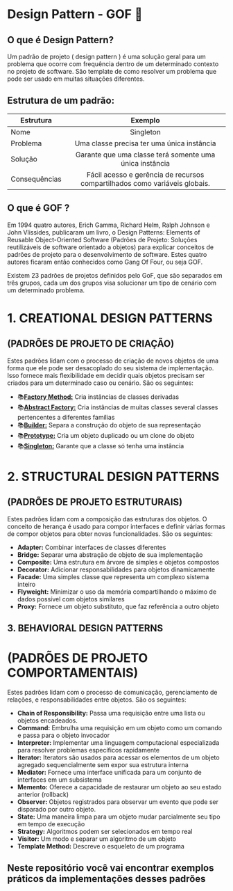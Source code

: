 # Design Pattern - GOF 🚀

## O que é Design Pattern?

Um padrão de projeto ( design pattern ) é uma solução geral para um problema que ocorre com frequência dentro de um determinado contexto no projeto de software. São template de como resolver um problema que pode ser usado em muitas situações diferentes.

## Estrutura de um padrão:

| **Estrutura** |                                **Exemplo**                                 |
| ------------- | :------------------------------------------------------------------------: |
| Nome          |                                 Singleton                                  |
| Problema      |                 Uma classe precisa ter uma única instância                 |
| Solução       |          Garante que uma classe terá somente uma única instância           |
| Consequências | Fácil acesso e gerência de recursos compartilhados como variáveis globais. |

## O que é GOF ?

Em 1994 quatro autores, Erich Gamma, Richard Helm, Ralph Johnson e John Vlissides, publicaram um livro, o Design Patterns: Elements of Reusable Object-Oriented Software (Padrões de Projeto: Soluções reutilizáveis de software orientado a objetos) para explicar conceitos de padrões de projeto para o desenvolvimento de software. Estes quatro autores ficaram então conhecidos como Gang Of Four, ou seja GOF.

Existem 23 padrões de projetos definidos pelo GoF, que são separados em três grupos, cada um dos grupos visa solucionar um tipo de cenário com um determinado problema.

# 1. CREATIONAL DESIGN PATTERNS

## (PADRÕES DE PROJETO DE CRIAÇÃO)

Estes padrões lidam com o processo de criação de novos objetos de uma forma que ele pode ser desacoplado do seu sistema de implementação. Isso fornece mais flexibilidade em decidir quais objetos precisam ser criados para um determinado caso ou cenário. São os seguintes:

- 📚[**Factory Method:**](/CreationalPatterns/FactoryMethod/README.md) Cria instâncias de classes derivadas
- 📚[**Abstract Factory:**](/CreationalPatterns/AbstractFactory/README.md) Cria instâncias de muitas classes several classes pertencentes a diferentes famílias
- 📚[**Builder:**](/CreationalPatterns/Builder/README.md) Separa a construção do objeto de sua representação
- 📚[**Prototype:**](/CreationalPatterns/Prototype/README.md) Cria um objeto duplicado ou um clone do objeto
- 📚[**Singleton:**](/CreationalPatterns/Singleton/README.md) Garante que a classe só tenha uma instância

# 2.  STRUCTURAL DESIGN PATTERNS
## (PADRÕES DE PROJETO ESTRUTURAIS)

Estes padrões lidam com a composição das estruturas dos objetos. O conceito de herança é usado para compor interfaces e definir várias formas de compor objetos para obter novas funcionalidades. São os seguintes:

- **Adapter:** Combinar interfaces de classes diferentes
- **Bridge:** Separar uma abstração de objeto de sua implementação
- **Composite:** Uma estrutura em árvore de simples e objetos compostos
- **Decorator:** Adicionar responsabilidades para objetos dinamicamente
- **Facade:** Uma simples classe que representa um complexo sistema inteiro
- **Flyweight:** Minimizar o uso da memória compartilhando o máximo de dados possível com objetos similares
- **Proxy:** Fornece um objeto substituto, que faz referência a outro objeto

## 3.  BEHAVIORAL DESIGN PATTERNS
#    (PADRÕES DE PROJETO COMPORTAMENTAIS)

Estes padrões lidam com o processo de comunicação, gerenciamento de relações, e responsabilidades entre objetos. São os seguintes:

- **Chain of Responsibility:** Passa uma requisição entre uma lista ou objetos encadeados.
- **Command:** Embrulha uma requisição em um objeto como um comando e passa para o objeto invocador
- **Interpreter:** Implementar uma linguagem computacional especializada para resolver problemas específicos rapidamente
- **Iterator:** Iterators são usados para acessar os elementos de um objeto agregado sequencialmente sem expor sua estrutura interna
- **Mediator:** Fornece uma interface unificada para um conjunto de interfaces em um subsistema
- **Memento:** Oferece a capacidade de restaurar um objeto ao seu estado anterior (rollback)
- **Observer:** Objetos registrados para observar um evento que pode ser disparado por outro objeto.
- **State:** Uma maneira limpa para um objeto mudar parcialmente seu tipo em tempo de execução
- **Strategy:** Algoritmos podem ser selecionados em tempo real
- **Visitor:** Um modo e separar um algoritmo de um objeto
- **Template Method:** Descreve o esqueleto de um programa

## **Neste repositório você vai encontrar exemplos práticos da implementações desses padrões** 
